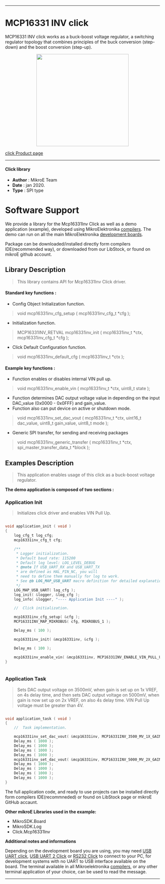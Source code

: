 
---
# MCP16331 INV click

MCP16331 INV click works as a buck-boost voltage regulator, a switching regulator topology that combines principles of the buck conversion (step-down) and the boost conversion (step-up).


<p align="center">
  <img src="https://download.mikroe.com/images/click_for_ide/mcp16331inv_click.png" height=300px>
</p>

[click Product page](https://www.mikroe.com/mcp16331-inv-click)

---


#### Click library 

- **Author**        : MikroE Team
- **Date**          : jan 2020.
- **Type**          : SPI type


# Software Support

We provide a library for the Mcp16331Inv Click 
as well as a demo application (example), developed using MikroElektronika 
[compilers](https://shop.mikroe.com/compilers). 
The demo can run on all the main MikroElektronika [development boards](https://shop.mikroe.com/development-boards).

Package can be downloaded/installed directly form compilers IDE(recommended way), or downloaded from our LibStock, or found on mikroE github account. 

## Library Description

> This library contains API for Mcp16331Inv Click driver.

#### Standard key functions :

- Config Object Initialization function.
> void mcp16331inv_cfg_setup ( mcp16331inv_cfg_t *cfg ); 
 
- Initialization function.
> MCP16331INV_RETVAL mcp16331inv_init ( mcp16331inv_t *ctx, mcp16331inv_cfg_t *cfg );

- Click Default Configuration function.
> void mcp16331inv_default_cfg ( mcp16331inv_t *ctx );


#### Example key functions :

- Function enables or disables internal VIN pull up.
> void mcp16331inv_enable_vin ( mcp16331inv_t *ctx, uint8_t state );
 
- Function determines DAC output voltage value in depending on the input DAC_value (0x0000 - 0x0FFF) and gain_value.
- Function also can put device on active or shutdown mode.
> void mcp16331inv_set_dac_vout ( mcp16331inv_t *ctx, uint16_t dac_value, uint8_t gain_value, uint8_t mode );

- Generic SPI transfer, for sending and receiving packages
> void mcp16331inv_generic_transfer ( mcp16331inv_t *ctx, spi_master_transfer_data_t *block );

## Examples Description

> This application enables usage of this click as a buck-boost voltage regulator.

**The demo application is composed of two sections :**

### Application Init 

> Initializes click driver and enables VIN Pull Up.

```c

void application_init ( void )
{
    log_cfg_t log_cfg;
    mcp16331inv_cfg_t cfg;

    /** 
     * Logger initialization.
     * Default baud rate: 115200
     * Default log level: LOG_LEVEL_DEBUG
     * @note If USB_UART_RX and USB_UART_TX 
     * are defined as HAL_PIN_NC, you will 
     * need to define them manually for log to work. 
     * See @b LOG_MAP_USB_UART macro definition for detailed explanation.
     */
    LOG_MAP_USB_UART( log_cfg );
    log_init( &logger, &log_cfg );
    log_info( &logger, "---- Application Init ----" );

    //  Click initialization.

    mcp16331inv_cfg_setup( &cfg );
    MCP16331INV_MAP_MIKROBUS( cfg, MIKROBUS_1 );

    Delay_ms ( 100 );

    mcp16331inv_init( &mcp16331inv, &cfg );

    Delay_ms ( 100 );

    mcp16331inv_enable_vin( &mcp16331inv, MCP16331INV_ENABLE_VIN_PULL_UP );
}
  
```

### Application Task

> Sets DAC output voltage on 3500mV, when gain is set up on 1x VREF,
> on 4s delay time, and then sets DAC output voltage on 5000mV, when gain is now set up on 2x VREF,
> on also 4s delay time. VIN Pull Up voltage must be greater than 4V. 

```c

void application_task ( void )
{
    //  Task implementation.

    mcp16331inv_set_dac_vout( &mcp16331inv, MCP16331INV_3500_MV_1X_GAIN, MCP16331INV_GAIN_1X_VREF, MCP16331INV_ACTIVE_MODE );
    Delay_ms ( 1000 );
    Delay_ms ( 1000 );
    Delay_ms ( 1000 );
    Delay_ms ( 1000 );
    mcp16331inv_set_dac_vout( &mcp16331inv, MCP16331INV_5000_MV_2X_GAIN, MCP16331INV_GAIN_2X_VREF, MCP16331INV_ACTIVE_MODE );
    Delay_ms ( 1000 );
    Delay_ms ( 1000 );
    Delay_ms ( 1000 );
    Delay_ms ( 1000 );
}

```

The full application code, and ready to use projects can be  installed directly form compilers IDE(recommneded) or found on LibStock page or mikroE GitHub accaunt.

**Other mikroE Libraries used in the example:** 

- MikroSDK.Board
- MikroSDK.Log
- Click.Mcp16331Inv

**Additional notes and informations**

Depending on the development board you are using, you may need 
[USB UART click](https://shop.mikroe.com/usb-uart-click), 
[USB UART 2 Click](https://shop.mikroe.com/usb-uart-2-click) or 
[RS232 Click](https://shop.mikroe.com/rs232-click) to connect to your PC, for 
development systems with no UART to USB interface available on the board. The 
terminal available in all Mikroelektronika 
[compilers](https://shop.mikroe.com/compilers), or any other terminal application 
of your choice, can be used to read the message.



---